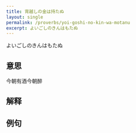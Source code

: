 ```yaml
---
title: 宵越しの金は持たぬ
layout: single
permalink: /proverbs/yoi-goshi-no-kin-wa-motanu
excerpt: よいごしのきんはもたぬ
---
```


よいごしのきんはもたぬ

## 意思

今朝有酒今朝醉

## 解释

## 例句

